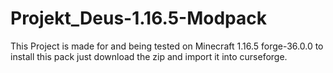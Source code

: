 # Projekt_Deus-1.16.5-Modpack

This Project is made for and being tested on Minecraft 1.16.5 forge-36.0.0
to install this pack just download the zip and import it into curseforge.
